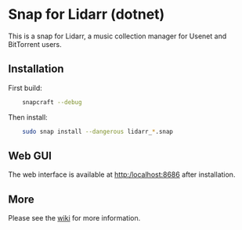# Snap for Lidarr (dotnet)

This is a snap for Lidarr, a music collection manager for Usenet and BitTorrent users.

## Installation

First build:

```bash
    snapcraft --debug
```

Then install:

```bash
    sudo snap install --dangerous lidarr_*.snap
```

## Web GUI

The web interface is available at <http:/localhost:8686> after installation.

## More

Please see the [wiki](https://github.com/kinekt4/lidarr-dotnet/wiki) for more information.
